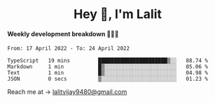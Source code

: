 <h1 align="center">Hey 👋, I'm Lalit</h1>

#### Weekly development breakdown 👨🏻‍💻
<!--START_SECTION:waka-->

```text
From: 17 April 2022 - To: 24 April 2022

TypeScript   19 mins         ██████████████████████▒░░   88.74 %
Markdown     1 min           █▒░░░░░░░░░░░░░░░░░░░░░░░   05.06 %
Text         1 min           █▒░░░░░░░░░░░░░░░░░░░░░░░   04.98 %
JSON         0 secs          ▒░░░░░░░░░░░░░░░░░░░░░░░░   01.23 %
```

<!--END_SECTION:waka-->

Reach me at → lalitvijay9480@gmail.com
